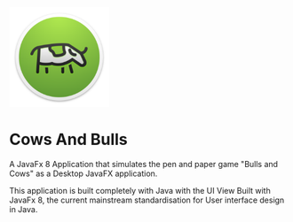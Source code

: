 <img src="https://raw.githubusercontent.com/arvindcheenu/Cows-And-Bulls/master/CowsAndBulls/src/CowsAndBulls/img/AppIcon.png" height="180">

# Cows And Bulls

A JavaFx 8 Application that simulates the pen and paper game "Bulls and Cows" as a Desktop JavaFX application.

This application is built completely with Java with the UI View Built with JavaFx 8, the current mainstream standardisation for User interface design in Java. 
